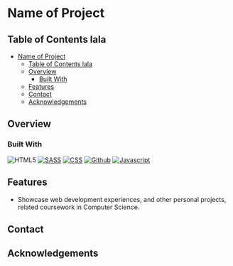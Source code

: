 # Name of Project

## Table of Contents lala

- [Name of Project](#name-of-project)
  - [Table of Contents lala](#table-of-contents-lala)
  - [Overview](#overview)
    - [Built With](#built-with)
  - [Features](#features)
  - [Contact](#contact)
  - [Acknowledgements](#acknowledgements)

## Overview

<!-- TODO: Add a screenshot of the live project.
    1. Link to a 'live demo.'
    2. Describe your overall experience in a couple of sentences.
    3. List a few specific technical things that you learned or improved on.
    4. Share any other tips or guidance for others attempting this or something similar.
 -->

### Built With
<a target="_blank"><img alt='HTML5' src='https://img.shields.io/badge/HTML5-100000?style=for-the-badge&logo=HTML5&logoColor=D70D0D&labelColor=FDF506&color=FDF506'/></a>
<a href='##' target="_blank"><img alt='SASS' src='https://img.shields.io/badge/SASS-100000?style=for-the-badge&logo=SASS&logoColor=F00ABF&labelColor=FAFAF4&color=FAFAF5'/></a>
<a href='##' target="_blank"><img alt='CSS' src='https://img.shields.io/badge/CSS-100000?style=for-the-badge&logo=CSS&logoColor=F00ABF&labelColor=181817&color=151515'/></a>
<a href='##' target="_blank"><img alt='Github' src='https://img.shields.io/badge/Github-100000?style=for-the-badge&logo=Github&logoColor=F4EEF3&labelColor=181817&color=151515'/></a>
<a href='##' target="_blank"><img alt='Javascript' src='https://img.shields.io/badge/JAVASCRIPT-100000?style=for-the-badge&logo=Javascript&logoColor=F0F40C&labelColor=181817&color=151515'/></a>


<!-- TODO: List any MAJOR libraries/frameworks (e.g. React, Tailwind) with links to their homepages. -->

## Features
- Showcase web development experiences, and other personal projects, related coursework in Computer Science.

<!-- TODO: List what specific 'user problems' that this application solves. -->

## Contact

<!-- TODO: Include icons and links to your RELEVANT, PROFESSIONAL 'DEV-ORIENTED' social media. LinkedIn and dev.to are minimum. -->

## Acknowledgements

<!-- TODO: List any blog posts, tutorials or plugins that you may have used to complete the project. Only list those that had a significant impact. Obviously, we all 'Google' stuff while working on our things, but maybe something in particular stood out as a 'major contributor' to your skill set for this project. -->


